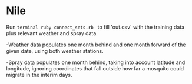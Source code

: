 # Nile
Run
`terminal
ruby connect_sets.rb
`
to fill 'out.csv' with the training data plus relevant weather and spray data.

-Weather data populates one month behind and one month forward of the given date, using both weather stations.

-Spray data populates one month behind, taking into account latitude and longitude, ignoring coordinates that fall outside how far a mosquito could migrate in the interim days.
